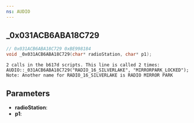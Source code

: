 ```yaml
---
ns: AUDIO
---
```

## _0x031ACB6ABA18C729

```c
// 0x031ACB6ABA18C729 0xBE998184
void _0x031ACB6ABA18C729(char* radioStation, char* p1);
```

```
2 calls in the b617d scripts. This line is called 2 times:  
AUDIO::_031ACB6ABA18C729("RADIO_16_SILVERLAKE", "MIRRORPARK_LOCKED");  
Note: Another name for RADIO_16_SILVERLAKE is RADIO MIRROR PARK  
```

## Parameters
* **radioStation**: 
* **p1**: 

